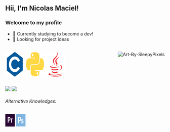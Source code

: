 ## Hii, I'm Nicolas Maciel! 
### Welcome to my profile
- 🐣 Currently studying to become a dev!
- 🤔 Looking for project ideas




<div style="display: inline_block"><br>
  <img align="center" alt="Nick-c" height="80" width="60" src="https://raw.githubusercontent.com/devicons/devicon/1119b9f84c0290e0f0b38982099a2bd027a48bf1/icons/c/c-plain.svg">
  <img align="center" alt="Nick-py" height="80" width="60" src="https://raw.githubusercontent.com/devicons/devicon/1119b9f84c0290e0f0b38982099a2bd027a48bf1/icons/python/python-plain.svg">
  <img align="center" alt="Nick-java" height="80" width="60" src="https://raw.githubusercontent.com/devicons/devicon/1119b9f84c0290e0f0b38982099a2bd027a48bf1/icons/java/java-plain.svg">
  <a href="https://www.behance.net/sleepypixels" target="_blank"><img align="right" alt="Art-By-SleepyPixels" height="300" style="border-radius:1px;" src="https://github.com/nickkjj/ImagesProfile/blob/main/gHQlsJt.gif?raw=true">
</div>

##

</div>
  <a href="https://www.linkedin.com" target="_blank"><img src="https://img.shields.io/badge/-LinkedIn-%230077B5?style=for-the-badge&logo=linkedin&logoColor=white" target="_blank"></a>
  <a href = "mailto:nicolasmacielgithub@gmail.com"><img src="https://img.shields.io/badge/-Gmail-%23333?style=for-the-badge&logo=gmail&logoColor=white" target="_blank"></a>
</div>

###### Alternative Knowledges:

<div>
  <img align="center" alt="Nick-Premiere" height="40" width="30" src="https://raw.githubusercontent.com/devicons/devicon/1119b9f84c0290e0f0b38982099a2bd027a48bf1/icons/premierepro/premierepro-plain.svg">
  <img align="center" alt="Nick-Photoshop" height="40" width="30" src="https://raw.githubusercontent.com/devicons/devicon/1119b9f84c0290e0f0b38982099a2bd027a48bf1/icons/photoshop/photoshop-plain.svg">
</div>


